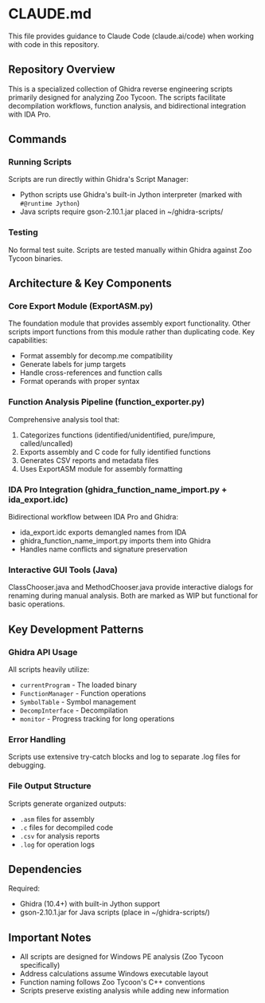 # CLAUDE.md

This file provides guidance to Claude Code (claude.ai/code) when working with code in this repository.

## Repository Overview

This is a specialized collection of Ghidra reverse engineering scripts primarily designed for analyzing Zoo Tycoon. The scripts facilitate decompilation workflows, function analysis, and bidirectional integration with IDA Pro.

## Commands

### Running Scripts
Scripts are run directly within Ghidra's Script Manager:
- Python scripts use Ghidra's built-in Jython interpreter (marked with `#@runtime Jython`)
- Java scripts require gson-2.10.1.jar placed in ~/ghidra-scripts/

### Testing
No formal test suite. Scripts are tested manually within Ghidra against Zoo Tycoon binaries.

## Architecture & Key Components

### Core Export Module (ExportASM.py)
The foundation module that provides assembly export functionality. Other scripts import functions from this module rather than duplicating code. Key capabilities:
- Format assembly for decomp.me compatibility
- Generate labels for jump targets
- Handle cross-references and function calls
- Format operands with proper syntax

### Function Analysis Pipeline (function_exporter.py)
Comprehensive analysis tool that:
1. Categorizes functions (identified/unidentified, pure/impure, called/uncalled)
2. Exports assembly and C code for fully identified functions
3. Generates CSV reports and metadata files
4. Uses ExportASM module for assembly formatting

### IDA Pro Integration (ghidra_function_name_import.py + ida_export.idc)
Bidirectional workflow between IDA Pro and Ghidra:
- ida_export.idc exports demangled names from IDA
- ghidra_function_name_import.py imports them into Ghidra
- Handles name conflicts and signature preservation

### Interactive GUI Tools (Java)
ClassChooser.java and MethodChooser.java provide interactive dialogs for renaming during manual analysis. Both are marked as WIP but functional for basic operations.

## Key Development Patterns

### Ghidra API Usage
All scripts heavily utilize:
- `currentProgram` - The loaded binary
- `FunctionManager` - Function operations
- `SymbolTable` - Symbol management
- `DecompInterface` - Decompilation
- `monitor` - Progress tracking for long operations

### Error Handling
Scripts use extensive try-catch blocks and log to separate .log files for debugging.

### File Output Structure
Scripts generate organized outputs:
- `.asm` files for assembly
- `.c` files for decompiled code
- `.csv` for analysis reports
- `.log` for operation logs

## Dependencies

Required:
- Ghidra (10.4+) with built-in Jython support
- gson-2.10.1.jar for Java scripts (place in ~/ghidra-scripts/)

## Important Notes

- All scripts are designed for Windows PE analysis (Zoo Tycoon specifically)
- Address calculations assume Windows executable layout
- Function naming follows Zoo Tycoon's C++ conventions
- Scripts preserve existing analysis while adding new information